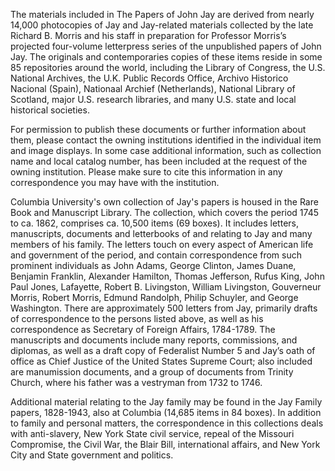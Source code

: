 The materials included in The Papers of John Jay are derived from nearly 14,000 photocopies of Jay and Jay-related materials collected by the late Richard B. Morris and his staff in preparation for Professor Morris’s projected four-volume letterpress series of the unpublished papers of John Jay. The originals and contemporaries copies of these items reside in some 85 repositories around the world, including the Library of Congress, the U.S. National Archives, the U.K. Public Records Office, Archivo Historico Nacional (Spain), Nationaal Archief (Netherlands), National Library of Scotland, major U.S. research libraries, and many U.S. state and local historical societies.

For permission to publish these documents or further information about them, please contact the owning institutions identified in the individual item and image displays. In some case additional information, such as collection name and local catalog number, has been included at the request of the owning institution. Please make sure to cite this information in any correspondence you may have with the institution.

Columbia University's own collection of Jay's papers is housed in the Rare Book and Manuscript Library. The collection, which covers the period 1745 to ca. 1862, comprises ca. 10,500 items (69 boxes). It includes letters, manuscripts, documents and letterbooks of and relating to Jay and many members of his family. The letters touch on every aspect of American life and government of the period, and contain correspondence from such prominent individuals as John Adams, George Clinton, James Duane, Benjamin Franklin, Alexander Hamilton, Thomas Jefferson, Rufus King, John Paul Jones, Lafayette, Robert B. Livingston, William Livingston, Gouverneur Morris, Robert Morris, Edmund Randolph, Philip Schuyler, and George Washington. There are approximately 500 letters from Jay, primarily drafts of correspondence to the persons listed above, as well as his correspondence as Secretary of Foreign Affairs, 1784-1789. The manuscripts and documents include many reports, commissions, and diplomas, as well as a draft copy of Federalist Number 5 and Jay’s oath of office as Chief Justice of the United States Supreme Court; also included are manumission documents, and a group of documents from Trinity Church, where his father was a vestryman from 1732 to 1746.

Additional material relating to the Jay family may be found in the Jay Family papers, 1828-1943, also at Columbia (14,685 items in 84 boxes). In addition to family and personal matters, the correspondence in this collections deals with anti-slavery, New York State civil service, repeal of the Missouri Compromise, the Civil War, the Blair Bill, international affairs, and New York City and State government and politics.